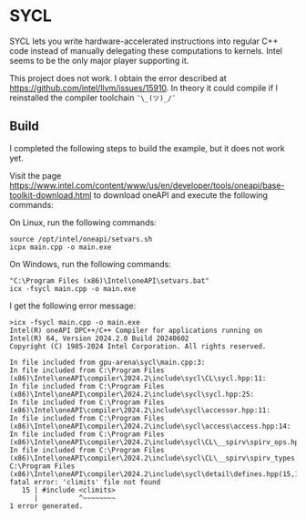 # SYCL

SYCL lets you write hardware-accelerated instructions into regular C++ code instead of manually
delegating these computations to kernels. Intel seems to be the only major player supporting it.

This project does not work. I obtain the error described at
https://github.com/intel/llvm/issues/15910. In theory it could compile if I reinstalled the compiler
toolchain `¯\_(ツ)_/¯`


## Build

I completed the following steps to build the example, but it does not work yet.

Visit the page https://www.intel.com/content/www/us/en/developer/tools/oneapi/base-toolkit-download.html
to download oneAPI and execute the following commands:

On Linux, run the following commands:

```
source /opt/intel/oneapi/setvars.sh
icpx main.cpp -o main.exe
```

On Windows, run the following commands:

```
"C:\Program Files (x86)\Intel\oneAPI\setvars.bat"
icx -fsycl main.cpp -o main.exe
```

I get the following error message:

```
>icx -fsycl main.cpp -o main.exe
Intel(R) oneAPI DPC++/C++ Compiler for applications running on Intel(R) 64, Version 2024.2.0 Build 20240602
Copyright (C) 1985-2024 Intel Corporation. All rights reserved.

In file included from gpu-arena\sycl\main.cpp:3:
In file included from C:\Program Files (x86)\Intel\oneAPI\compiler\2024.2\include\sycl\CL\sycl.hpp:11:
In file included from C:\Program Files (x86)\Intel\oneAPI\compiler\2024.2\include\sycl\sycl.hpp:25:
In file included from C:\Program Files (x86)\Intel\oneAPI\compiler\2024.2\include\sycl\accessor.hpp:11:
In file included from C:\Program Files (x86)\Intel\oneAPI\compiler\2024.2\include\sycl\access\access.hpp:14:
In file included from C:\Program Files (x86)\Intel\oneAPI\compiler\2024.2\include\sycl\CL\__spirv\spirv_ops.hpp:25:
In file included from C:\Program Files (x86)\Intel\oneAPI\compiler\2024.2\include\sycl\CL\__spirv\spirv_types.hpp:25:
C:\Program Files (x86)\Intel\oneAPI\compiler\2024.2\include\sycl\detail\defines.hpp(15,10): fatal error: 'climits' file not found
   15 | #include <climits>
      |          ^~~~~~~~~
1 error generated.
```
